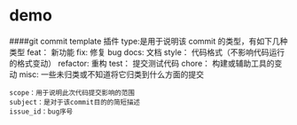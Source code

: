 # demo

####git commit template 插件
type:是用于说明该 commit 的类型，有如下几种类型
feat： 新功能
fix: 修复 bug
docs: 文档
style： 代码格式（不影响代码运行的格式变动）
refactor: 重构
test： 提交测试代码
chore： 构建或辅助工具的变动
misc: 一些未归类或不知道将它归类到什么方面的提交

    scope：用于说明此次代码提交影响的范围
    subject：是对于该commit目的的简短描述
    issue_id：bug序号


